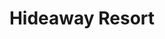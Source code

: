 ---
layout: info
type: Standard
title: Hideaway Resort
section: scuba diving
logo: placeholder
ratings:
phone: "22963"
email:
address:
description:
---